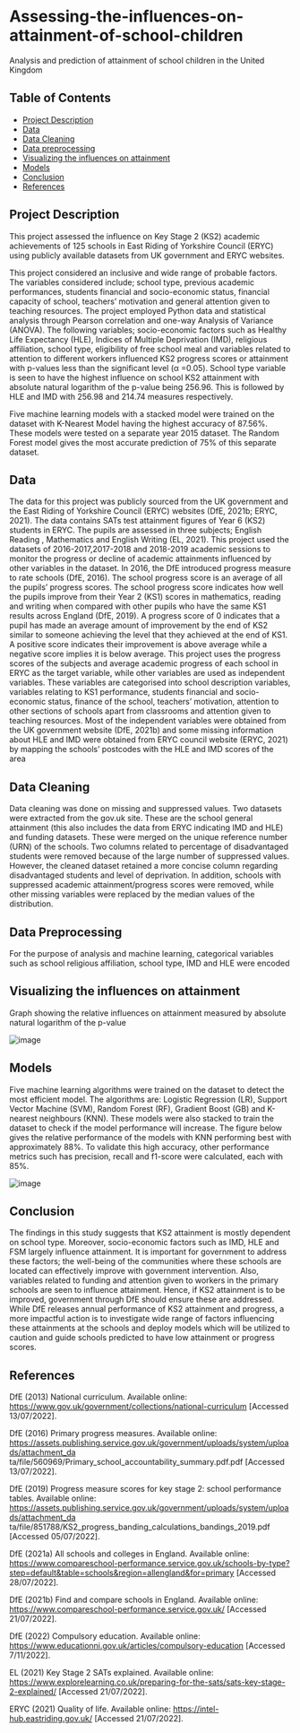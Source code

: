 # Assessing-the-influences-on-attainment-of-school-children
Analysis and prediction of attainment of school children in the United Kingdom



## Table of Contents

- [Project Description](#project-description)
- [Data](#data)
- [Data Cleaning](#data-cleaning)
- [Data preprocessing](#data-preprocessing)
- [Visualizing the influences on attainment](#Visualizing-the-influences-on-attainment)
- [Models](#models)
- [Conclusion](#conclusion)
- [References](#references)

## Project Description

This project assessed the influence on Key Stage 2 (KS2) academic achievements of 125 schools in
East Riding of Yorkshire Council (ERYC) using publicly available datasets from UK government
and ERYC websites. 

This project considered an inclusive and wide range of probable
factors. The variables considered include; school type, previous academic performances,
students financial and socio-economic status, financial capacity of school, teachers’ motivation
and general attention given to teaching resources. The project employed Python data and
statistical analysis through Pearson correlation and one-way Analysis of Variance (ANOVA). The
following variables; socio-economic factors such as Healthy Life Expectancy (HLE), Indices of
Multiple Deprivation (IMD), religious affiliation, school type, eligibility of free school meal and
variables related to attention to different workers influenced KS2 progress scores or attainment
with p-values less than the significant level (α =0.05). School type variable is seen to have the
highest influence on school KS2 attainment with absolute natural logarithm of the p-value
being 256.96. This is followed by HLE and IMD with 256.98 and 214.74 measures respectively.

Five machine learning models with a stacked model were trained on the dataset with K-Nearest
Model having the highest accuracy of 87.56%. These models were tested on a separate year
2015 dataset. The Random Forest model gives the most accurate prediction of 75% of this
separate dataset. 




## Data
The data for this project was publicly sourced from the UK government and the East Riding of
Yorkshire Council (ERYC) websites (DfE, 2021b; ERYC, 2021). The data contains SATs test
attainment figures of Year 6 (KS2) students in ERYC. The pupils are assessed in three subjects;
English Reading , Mathematics and English Writing (EL, 2021). This project used the datasets of
2016-2017,2017-2018 and 2018-2019 academic sessions to monitor the progress or decline of
academic attainments influenced by other variables in the dataset.
In 2016, the DfE introduced progress measure to rate schools (DfE, 2016). The school progress
score is an average of all the pupils’ progress scores. The school progress score indicates how
well the pupils improve from their Year 2 (KS1) scores in mathematics, reading and writing
when compared with other pupils who have the same KS1 results across England (DfE, 2019). A
progress score of 0 indicates that a pupil has made an average amount of improvement by the
end of KS2 similar to someone achieving the level that they achieved at the end of KS1. A
positive score indicates their improvement is above average while a negative score implies it is
below average.
This project uses the progress scores of the subjects and average academic progress of each
school in ERYC as the target variable, while other variables are used
as independent variables. These variables are categorised into school description variables,
variables relating to KS1 performance, students financial and socio-economic status, finance of
the school, teachers’ motivation, attention to other sections of schools apart from classrooms
and attention given to teaching resources. Most of the independent variables were obtained
from the UK government website (DfE, 2021b) and some missing information about HLE and
IMD were obtained from ERYC council website (ERYC, 2021) by mapping the schools’
postcodes with the HLE and IMD scores of the area

## Data Cleaning

Data cleaning was done on missing and suppressed values. Two datasets were extracted from
the gov.uk site. These are the school general attainment (this also includes the data from ERYC
indicating IMD and HLE) and funding datasets. These were merged on the unique reference
number (URN) of the schools.
Two columns related to percentage of disadvantaged students were removed because of the
large number of suppressed values. However, the cleaned dataset retained a more concise
column regarding disadvantaged students and level of deprivation. In addition, schools with
suppressed academic attainment/progress scores were removed, while other missing variables
were replaced by the median values of the distribution.

## Data Preprocessing
For the purpose of analysis and machine learning, categorical variables such as school religious
affiliation, school type, IMD and HLE were encoded

## Visualizing the influences on attainment
Graph showing the relative influences on attainment measured by absolute natural logarithm of the p-value 

![image](https://github.com/AdebayoDare/Assessing-the-influences-and-prediction-of-attainment-of-school-children-/assets/93272487/daa276c4-be12-4f9e-a6ee-8ae96ac1729f)








## Models

Five machine learning algorithms were trained on the dataset to detect the most efficient
model. The algorithms are: Logistic Regression (LR), Support Vector Machine (SVM), Random
Forest (RF), Gradient Boost (GB) and K-nearest neighbours (KNN). These models were also
stacked to train the dataset to check if the model performance will increase. The figure below
gives the relative performance of the models with KNN performing best with approximately
88%. To validate this high accuracy, other performance metrics such has precision, recall and
f1-score were calculated, each with 85%.

![image](https://github.com/AdebayoDare/Assessing-the-influences-and-prediction-of-attainment-of-school-children-/assets/93272487/888ad96d-2c36-4824-ae25-ee545be2c601)




## Conclusion
The findings in this study suggests that KS2 attainment is mostly dependent on school type.
Moreover, socio-economic factors such as IMD, HLE and FSM largely influence attainment. It is
important for government to address these factors; the well-being of the communities where
these schools are located can effectively improve with government intervention. Also,
variables related to funding and attention given to workers in the primary schools are seen to
influence attainment. Hence, if KS2 attainment is to be improved, government through DfE
should ensure these are addressed.
While DfE releases annual performance of KS2 attainment and progress, a more impactful
action is to investigate wide range of factors influencing these attainments at the schools and
deploy models which will be utilized to caution and guide schools predicted to have low
attainment or progress scores.


## References

DfE (2013) National curriculum. Available online:
https://www.gov.uk/government/collections/national-curriculum [Accessed 13/07/2022].

DfE (2016) Primary progress measures. Available online:
https://assets.publishing.service.gov.uk/government/uploads/system/uploads/attachment_da
ta/file/560969/Primary_school_accountability_summary.pdf.pdf [Accessed 13/07/2022].

DfE (2019) Progress measure scores for key stage 2: school performance tables. Available
online:
https://assets.publishing.service.gov.uk/government/uploads/system/uploads/attachment_da
ta/file/851788/KS2_progress_banding_calculations_bandings_2019.pdf [Accessed
05/07/2022].

DfE (2021a) All schools and colleges in England. Available online: https://www.compareschool-performance.service.gov.uk/schools-by-type?step=default&table=schools&region=allengland&for=primary [Accessed 28/07/2022].

DfE (2021b) Find and compare schools in England. Available online: https://www.compareschool-performance.service.gov.uk/ [Accessed 21/07/2022].

DfE (2022) Compulsory education. Available online: https://www.educationni.gov.uk/articles/compulsory-education [Accessed 7/11/2022].

EL (2021) Key Stage 2 SATs explained. Available online:
https://www.explorelearning.co.uk/preparing-for-the-sats/sats-key-stage-2-explained/
[Accessed 21/07/2022].

ERYC (2021) Quality of life. Available online: https://intel-hub.eastriding.gov.uk/ [Accessed
21/07/2022].


